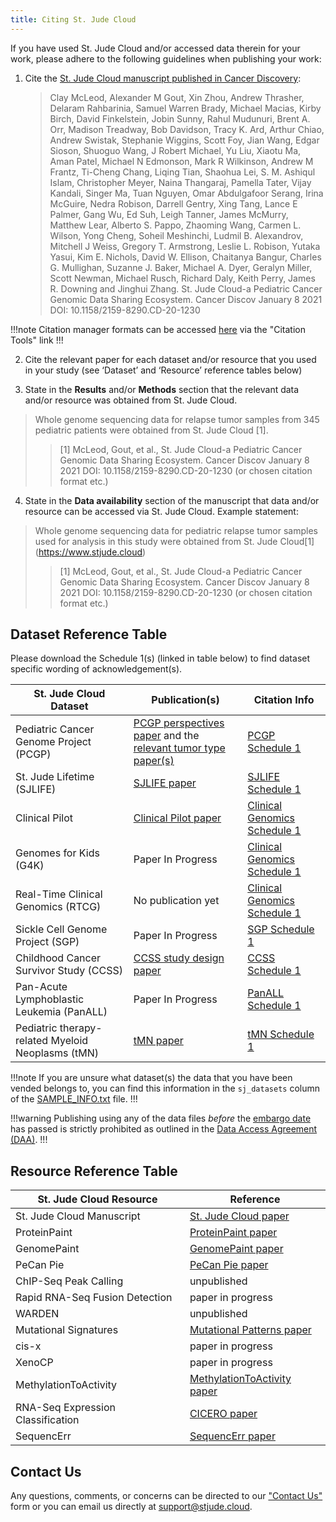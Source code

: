 ```yaml
---
title: Citing St. Jude Cloud
---
```


If you have used St. Jude Cloud and/or accessed data therein for your work, please adhere to the following guidelines when publishing your work:

1. Cite the [St. Jude Cloud manuscript published in Cancer Discovery](https://cancerdiscovery.aacrjournals.org/content/early/2021/01/08/2159-8290.CD-20-1230):

    >Clay McLeod, Alexander M Gout, Xin Zhou, Andrew Thrasher, Delaram Rahbarinia, Samuel Warren Brady, Michael Macias, Kirby Birch, David Finkelstein, Jobin Sunny, Rahul Mudunuri, Brent A. Orr, Madison Treadway, Bob Davidson, Tracy K. Ard, Arthur Chiao, Andrew Swistak, Stephanie Wiggins, Scott Foy, Jian Wang, Edgar Sioson, Shuoguo Wang, J Robert Michael, Yu Liu, Xiaotu Ma, Aman Patel, Michael N Edmonson, Mark R Wilkinson, Andrew M Frantz, Ti-Cheng Chang, Liqing Tian, Shaohua Lei, S. M. Ashiqul Islam, Christopher Meyer, Naina Thangaraj, Pamella Tater, Vijay Kandali, Singer Ma, Tuan Nguyen, Omar Abdulgafoor Serang, Irina McGuire, Nedra Robison, Darrell Gentry, Xing Tang, Lance E Palmer, Gang Wu, Ed Suh, Leigh Tanner, James McMurry, Matthew Lear, Alberto S. Pappo, Zhaoming Wang, Carmen L. Wilson, Yong Cheng, Soheil Meshinchi, Ludmil B. Alexandrov, Mitchell J Weiss, Gregory T. Armstrong, Leslie L. Robison, Yutaka Yasui, Kim E. Nichols, David W. Ellison, Chaitanya Bangur, Charles G. Mullighan, Suzanne J. Baker, Michael A. Dyer, Geralyn Miller, Scott Newman, Michael Rusch, Richard Daly, Keith Perry, James R. Downing and Jinghui Zhang. St. Jude Cloud-a Pediatric Cancer Genomic Data Sharing Ecosystem. Cancer Discov January 8 2021 DOI: 10.1158/2159-8290.CD-20-1230

!!!note
Citation manager formats can be accessed [here](https://cancerdiscovery.aacrjournals.org/content/early/2021/01/08/2159-8290.CD-20-1230) via the "Citation Tools" link
!!!

2. Cite the relevant paper for each dataset and/or resource that you used in your study (see ‘Dataset’ and ‘Resource’ reference tables below)

3. State in the **Results** and/or **Methods** section that the relevant data and/or resource was obtained from St. Jude Cloud.
   

>Whole genome sequencing data for relapse tumor samples from 345 pediatric patients were obtained from St. Jude Cloud [1].
>>[1] McLeod, Gout, et al., St. Jude Cloud-a Pediatric Cancer Genomic Data Sharing Ecosystem. Cancer Discov January 8 2021 DOI: 10.1158/2159-8290.CD-20-1230 (or chosen citation format etc.)


4. State in the **Data availability** section of the manuscript that data and/or resource can be accessed via St. Jude Cloud. Example statement:

   
>Whole genome sequencing data for pediatric relapse tumor samples used for analysis in this study were obtained from St. Jude Cloud[1] (https://www.stjude.cloud)
>>[1] McLeod, Gout, et al., St. Jude Cloud-a Pediatric Cancer Genomic Data Sharing Ecosystem. Cancer Discov January 8 2021 DOI: 10.1158/2159-8290.CD-20-1230
(or chosen citation format etc.)


## Dataset Reference Table

Please download the Schedule 1(s) (linked in table below) to find dataset specific wording of acknowledgement(s).

| St. Jude Cloud Dataset                                  | Publication(s)                                                                                                                                         | Citation Info                                                   |
| ------------------------------------------------------- | ------------------------------------------------------------------------------------------------------------------------------------------------------ | --------------------------------------------------------------- |
| Pediatric Cancer Genome Project (PCGP) <img width=200/> | [PCGP perspectives paper](https://www.ncbi.nlm.nih.gov/pubmed/22641210) and the [relevant tumor type paper(s)](http://pecan.stjude.cloud/pcgp-explore) | [PCGP Schedule 1](../files/PCGP-Schedule1.pdf) <img width=200/> |
| St. Jude Lifetime (SJLIFE)                              | [SJLIFE paper](https://www.ncbi.nlm.nih.gov/pubmed/?term=29847298)                                                                                     | [SJLIFE Schedule 1](../files/SJLIFE-Schedule1.pdf)              |
| Clinical Pilot                                          | [Clinical Pilot paper](https://www.ncbi.nlm.nih.gov/pubmed/30262806)                                                                                   | [Clinical Genomics Schedule 1](../files/ClinGen-Schedule1.pdf)  |
| Genomes for Kids (G4K)                                  | Paper In Progress                                                                                                                                      | [Clinical Genomics Schedule 1](../files/ClinGen-Schedule1.pdf)  |
| Real-Time Clinical Genomics (RTCG)                      | No publication yet                                                                                                                                     | [Clinical Genomics Schedule 1](../files/ClinGen-Schedule1.pdf)  |
| Sickle Cell Genome Project (SGP)                        | Paper In Progress                                                                                                                                      | [SGP Schedule 1](../files/SGP-Schedule1.pdf)                    |
| Childhood Cancer Survivor Study (CCSS)                  | [CCSS study design paper](https://www.ncbi.nlm.nih.gov/pubmed/11920786)                                                                                | [CCSS Schedule 1](../files/CCSS-Schedule1.pdf)                  |
| Pan-Acute Lymphoblastic Leukemia (PanALL)               | Paper In Progress                                                                                                                                      | [PanALL Schedule 1](../files/PanALL-Schedule1.pdf)              |
| Pediatric therapy-related Myeloid Neoplasms (tMN)       | [tMN paper](https://pubmed.ncbi.nlm.nih.gov/33579957/)                                                                                                 | [tMN Schedule 1](../files/tMN-Schedule1.pdf)                    |

!!!note
If you are unsure what dataset(s) the data that you have been vended belongs to, you can find this information in the `sj_datasets` column of the [SAMPLE_INFO.txt](../genomics-platform/about-our-data/metadata-and-clinical/) file.
!!!

!!!warning
Publishing using any of the data files _before_ the [embargo date](../genomics-platform/requesting-data/glossary/#embargo-date) has passed is strictly prohibited as outlined in the [Data Access Agreement (DAA)](../genomics-platform/requesting-data/glossary/#data-access-agreement).
!!!

## Resource Reference Table

| St. Jude Cloud Resource           | Reference                                                                                                      |
| --------------------------------- | -------------------------------------------------------------------------------------------------------------- |
| St. Jude Cloud Manuscript         | [St. Jude Cloud paper](https://cancerdiscovery.aacrjournals.org/content/early/2021/01/08/2159-8290.CD-20-1230) |
| ProteinPaint                      | [ProteinPaint paper](https://www.nature.com/articles/ng.3466)                                                  |
| GenomePaint                       | [GenomePaint paper](https://www.cell.com/cancer-cell/fulltext/S1535-6108(20)30659-0)                           |
| PeCan Pie                         | [PeCan Pie paper](https://genome.cshlp.org/content/29/9/1555.full)                                             |
| ChIP-Seq Peak Calling             | unpublished                                                                                                    |
| Rapid RNA-Seq Fusion Detection    | paper in progress                                                                                              |
| WARDEN                            | unpublished                                                                                                    |
| Mutational Signatures             | [Mutational Patterns paper](https://www.nature.com/articles/s41586-020-1943-3)                                 |
| cis-x                             | paper in progress                                                                                              |
| XenoCP                            | paper in progress                                                                                              |
| MethylationToActivity             | [MethylationToActivity paper](https://genomebiology.biomedcentral.com/articles/10.1186/s13059-020-02220-y)     |
| RNA-Seq Expression Classification | [CICERO paper](https://genomebiology.biomedcentral.com/articles/10.1186/s13059-020-02043-x)                    |
| SequencErr                        | [SequencErr paper](https://genomebiology.biomedcentral.com/articles/10.1186/s13059-020-02254-2)                |

<!-- NeoepitopePred | [NeoepitopePred paper](https://www.ncbi.nlm.nih.gov/pubmed/28854978) -->

## Contact Us

Any questions, comments, or concerns can be directed to our ["Contact Us"](https://stjude.cloud/contact) form or you can email us directly at support@stjude.cloud.
